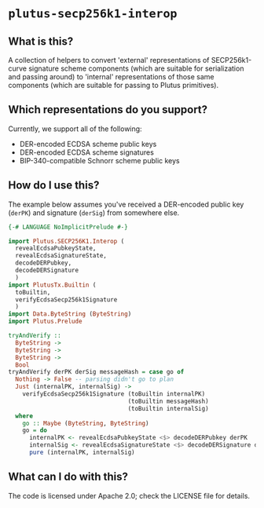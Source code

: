 # `plutus-secp256k1-interop`

## What is this?

A collection of helpers to convert \'external\' representations of
SECP256k1-curve signature scheme components (which are suitable for
serialization and passing around) to \'internal\' representations of those same
components (which are suitable for passing to Plutus primitives).

## Which representations do you support?

Currently, we support all of the following:

* DER-encoded ECDSA scheme public keys
* DER-encoded ECDSA scheme signatures
* BIP-340-compatible Schnorr scheme public keys

## How do I use this?

The example below assumes you've received a DER-encoded public key (`derPK`) and
signature (`derSig`) from somewhere else.

```haskell
{-# LANGUAGE NoImplicitPrelude #-}

import Plutus.SECP256K1.Interop (
  revealEcdsaPubkeyState,
  revealEcdsaSignatureState,
  decodeDERPubkey,
  decodeDERSignature
  )
import PlutusTx.Builtin (
  toBuiltin,
  verifyEcdsaSecp256k1Signature
  )
import Data.ByteString (ByteString)
import Plutus.Prelude

tryAndVerify :: 
  ByteString -> 
  ByteString -> 
  ByteString -> 
  Bool
tryAndVerify derPK derSig messageHash = case go of 
  Nothing -> False -- parsing didn't go to plan
  Just (internalPK, internalSig) -> 
    verifyEcdsaSecp256k1Signature (toBuiltin internalPK) 
                                  (toBuiltin messageHash)
                                  (toBuiltin internalSig)
  where
    go :: Maybe (ByteString, ByteString)
    go = do
      internalPK <- revealEcdsaPubkeyState <$> decodeDERPubkey derPK
      internalSig <- revealEcdsaSignatureState <$> decodeDERSignature derSig
      pure (internalPK, internalSig)

```

## What can I do with this?

The code is licensed under Apache 2.0; check the LICENSE file for details.
